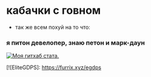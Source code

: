 # кабачки с говном

- так же всем похуй на то что:

### я питон девелопер, знаю петон и марк-даун
[![Моя гитхаб стата.](https://github-readme-stats.vercel.app/api?username=RenslyTheDragon&count_private=true)](https://github.com/RenslyTheDragon/github-readme-stats)

[![EliteGDPS]: https://furrix.xyz/egdps
